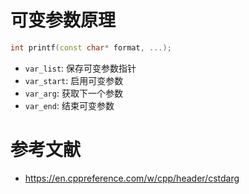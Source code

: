 # 可变参数原理

```c++
int printf(const char* format, ...);
```

- `var_list`: 保存可变参数指针
- `var_start`: 启用可变参数
- `var_arg`: 获取下一个参数
- `var_end`: 结束可变参数

# 参考文献

- https://en.cppreference.com/w/cpp/header/cstdarg